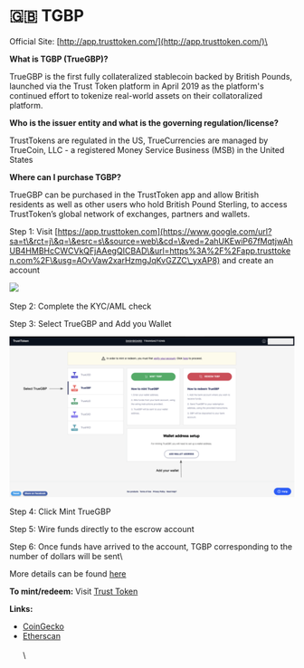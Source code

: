 # 🇬🇧 TGBP

Official Site:  [http://app.trusttoken.com/](http://app.trusttoken.com/)\


**What is TGBP (TrueGBP)?**

TrueGBP is the first fully collateralized stablecoin backed by British Pounds, launched via the Trust Token platform in April 2019 as the platform's continued effort to tokenize real-world assets on their collatoralized platform.

**Who is the issuer entity and what is the governing regulation/license?**

TrustTokens are regulated in the US, TrueCurrencies are managed by TrueCoin, LLC - a registered Money Service Business (MSB) in the United States

**Where can I purchase TGBP?**

TrueGBP can be purchased in the TrustToken app and allow British residents as well as other users who hold British Pound Sterling, to access TrustToken’s global network of exchanges, partners and wallets.

Step 1: Visit [https://app.trusttoken.com](https://www.google.com/url?sa=t\&rct=j\&q=\&esrc=s\&source=web\&cd=\&ved=2ahUKEwiP67fMqtjwAhUB4HMBHcCWCVkQFjAAegQICBAD\&url=https%3A%2F%2Fapp.trusttoken.com%2F\&usg=AOvVaw2xarHzmgJqKvGZZC\_yxAP8) and create an account

![](https://lh6.googleusercontent.com/YWq4dsvjKJNVRoEX7qS4EPlqL9C0lXKtQ0EU5JzD0bk1naChlabFTqfDJmaiNf\_aVwq7qBKnIbfxbCoAEWwUIyydrj0dEE97dTvorn4UzVjxsT722Er-p\_IG5KNgG865lXVjZ30Wllw)

Step 2: Complete the KYC/AML check

Step 3: Select TrueGBP and Add you Wallet

![](<../.gitbook/assets/Screenshot 2021-07-02 at 2.00.34 PM.png>)

Step 4: Click Mint TrueGBP

Step 5: Wire funds directly to the escrow account &#x20;

Step 6: Once funds have arrived to the account, TGBP corresponding to the number of dollars will be sent\


More details can be found [here](https://blog.trusttoken.com/how-to-purchase-and-redeem-trueusd-a-guide-for-traders-ad8b141a9039)

**To mint/redeem:** Visit [Trust Token](https://www.trusttoken.com/)&#x20;

**Links:**&#x20;

* [CoinGecko](https://www.coingecko.com/en/coins/truegbp)
* [Etherscan](https://etherscan.io/token/0x00000000441378008ea67f4284a57932b1c000a5)\
  \
  \
